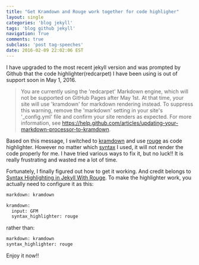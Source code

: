 ```yaml
---
title: "Get Kramdown and Rouge work together for code highligher"
layout: single
categories: 'blog jekyll'
tags: 'blog github jekyll'
navigation: True
comments: true
subclass: 'post tag-speeches'
date: 2016-02-09 22:02:06 EST
---
```


I have upgraded to the most recent jekyll version and was prompted by Github that the code highlighter(redcarpet) I have been using is out of support soon in May 1, 2016.

> You are currently using the 'redcarpet' Markdown engine, which will not be supported on GitHub Pages after May 1st. At that time, your site will use 'kramdown' for markdown rendering instead. To suppress this warning, remove the 'markdown' setting in your site's '_config.yml' file and confirm your site renders as expected. For more information, see https://help.github.com/articles/updating-your-markdown-processor-to-kramdown.

Based on this message, I switched to [kramdown](http://kramdown.gettalong.org/) and use [rouge](https://github.com/jneen/rouge) as code highlighter. However no matter which [syntax](https://help.github.com/articles/creating-and-highlighting-code-blocks/) I used, it will not render the code properly for me. I have tried various ways to fix it, but no luck!! It is really frustrating and wasted me a lot of time.

Fortunately, I finally figured out how to get it working. And credit belongs to [Syntax Highlighting in Jekyll With Rouge](https://sacha.me/articles/jekyll-rouge/). To make the highlighter work, you actually need to configure it as this:

```bash
markdown: kramdown

kramdown:
  input: GFM
  syntax_highlighter: rouge
```

rather than:

```bash
markdown: kramdown
syntax_highlighter: rouge
```

Enjoy it now!!




